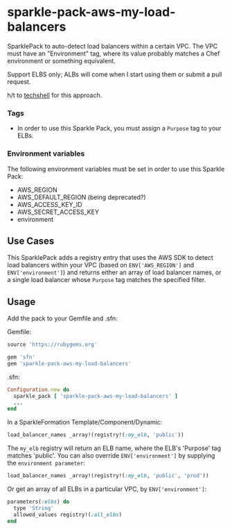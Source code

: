 # sparkle-pack-aws-my-load-balancers
SparklePack to auto-detect load balancers within a certain VPC.  The VPC must
have an "Environment" tag, where its value probably matches a Chef environment
or something equivalent.

Support ELBS only; ALBs will come when I start using them or submit a pull
request.

h/t to [techshell](https://github.com/techshell) for this approach.

### Tags

- In order to use this Sparkle Pack, you must assign a `Purpose` tag
to your ELBs.

### Environment variables

The following environment variables must be set in order to use this Sparkle
Pack:

- AWS_REGION
- AWS_DEFAULT_REGION (being deprecated?)
- AWS_ACCESS_KEY_ID
- AWS_SECRET_ACCESS_KEY
- environment


## Use Cases
This SparklePack adds a registry entry that uses the AWS SDK to detect load
balancers within your VPC (based on `ENV['AWS_REGION']` and `ENV['environment']`)
and returns either an array of load balancer names, or a single load balancer
whose `Purpose` tag matches the specified filter.

## Usage
Add the pack to your Gemfile and .sfn:

Gemfile:
```ruby
source 'https://rubygems.org'

gem 'sfn'
gem 'sparkle-pack-aws-my-load-balancers'
```

.sfn:
```ruby
Configuration.new do
  sparkle_pack [ 'sparkle-pack-aws-my-load-balancers' ]
  ...
end
```

In a SparkleFormation Template/Component/Dynamic:
```ruby
load_balancer_names _array!(registry!(:my_elb, 'public'))
```
The `my_elb` registry will return an ELB name, where the ELB's 'Purpose'
tag matches 'public'.  You can also override `ENV['environment']` by
supplying the `environment parameter`:
```ruby
load_balancer_names _array!(registry!(:my_elb, 'public', 'prod'))
```

Or get an array of all ELBs in a particular VPC, by `ENV['environment']`:
```ruby
parameters(:elbs) do
  type 'String'
  allowed_values registry!(:all_elbs)
end
```

